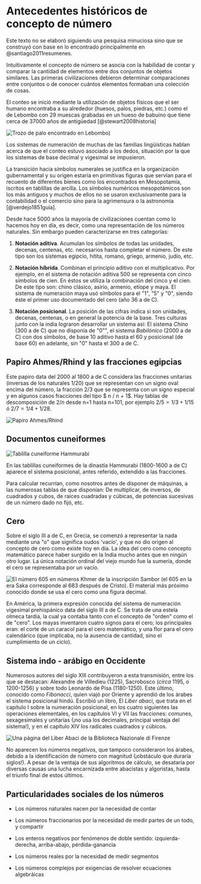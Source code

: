 # Antecedentes históricos de concepto de número

Este texto no se elaboró siguiendo una pesquisa minuciosa sino que se construyó con base en lo encontrado principalmente en @santiago2011resumenes.

Intuitivamente el concepto de número se asocia con la habilidad de contar y comparar la cantidad de elementos entre dos conjuntos de objetos similares. Las primeras civilizaciones debieron determinar comparaciones entre conjuntos o de conocer cuántos elementos formaban una colección de cosas.

El conteo se inició mediante la utilización de objetos físicos que el ser humano encontraba a su alrededor (huesos, palos, piedras, etc.) como el de Lebombo con 29 muescas grabadas en un hueso de babuino que tiene cerca de 37000 años de antigüedad [@stewart2008historia]

![Trozo de palo encontrado en Lebombo)](imagenes/Medieval_tally_sticks.jpg)

Los sistemas de numeración de muchas de las familias lingüísticas hablan acerca de que el conteo estuvo asociado a los dedos, situación por la que los sistemas de base decimal y vigesimal se impusieron.

La transición hacia símbolos numerales se justifica en la organización gubernamental y su origen estaría en primitivas figuras que servían para el recuento de diferentes bienes como los encontrados en Mesopotamia, iscritos en tablillas de arcilla. Los símbolos numéricos mesopotámicos son los más antiguos y muchos de ellos no se usaron exclusivamente para la contabilidad o el comercio sino para la agrimensura o la astronomía [@verdejo1851guia].

Desde hace 5000 años la mayoría de civilizaciones cuentan como lo hacemos hoy en día, es decir, como una representación de los números naturales. Sin embargo pueden caracterizarse en tres categorías:

1. **Notación aditiva**. Acumulan los símbolos de todas las unidades, decenas, centenas, etc. necesarios hasta completar el número. De este tipo son los sistemas egipcio, hitita, romano, griego, armenio, judío, etc.

2. **Notación híbrida**. Combinan el principio aditivo con el multiplicativo. Por ejemplo, en el sistema de notación aditiva 500 se representa con cinco símbolos de cien. En éstos se utiliza la combinación del cinco y el cien. De este tipo son: chino clásico, asirio, armenio, etíope y maya. El sistema de numeración maya usó símbolos para el "1", "5" y "0", siendo éste el primer uso documentado del cero (año 36 a de C).

3. **Notación posicional**. La posición de las cifras indica si son unidades, decenas, centenas, o en general la potencia de la base. Tres culturas junto con la india lograron desarrollar un sistema así: El sistema *Chino* (300 a de C) que no disponía de "0"", el sistema *Babilónico* (2000 a de C) con dos símbolos, de base 10 aditivo hasta el 60 y posicional (de base 60) en adelante, sin "0" hasta el 300 a de C.

## Papiro Ahmes/Rhind y las fracciones egipcias

Este papiro data del 2000 al 1800 a de C considera las fracciones unitarias (inversas de los naturales 1/20) que se representan con un signo oval encima del número, la fracción 2/3 que se representa con un signo especial y en algunos casos fracciones del tipo $ n / n + 1$. Hay tablas de descomposición de $2 / n$ desde n=1 hasta n=101, por ejemplo $2 / 5 = 1 / 3 + 1 / 15$  ó $2 / 7 = 1 / 4 + 1 / 28$.

![Papiro Ahmes/Rhind](imagenes/Papiro.png)

## Documentos cuneiformes

![Tablilla cuneiforme Hammurabi](imagenes/Code_of_Hammurabi_IMG_1937.jpg)

En las tablillas cuneiformes de la dinastía Hammurabi (1800-1600 a de C) aparece el sistema posicional, antes referido, extendido a las fracciones.

Para calcular recurrían, como nosotros antes de disponer de máquinas, a las numerosas tablas de que disponían: De multiplicar, de inversos, de cuadrados y cubos, de raíces cuadradas y cúbicas, de potencias sucesivas de un número dado no fijó, etc.

## Cero

Sobre el siglo III a de C, en Grecia, se comenzó a representar la nada mediante una "o" que significa oudos 'vacío', y que no dio origen al concepto de cero como existe hoy en día. La idea del cero como concepto matemático parece haber surgido en la India mucho antes que en ningún otro lugar. La única notación ordinal del viejo mundo fue la sumeria, donde el cero se representaba por un vacío.

![El número 605 en números Khmer de la inscripción Sambor (el 605 en la era Saka corresponde al 683 después de Cristo). El material más próximo conocido donde se usa el cero como una figura decimal.](imagenes/maxresdefault.jpg)

En América, la primera expresión conocida del sistema de numeración vigesimal prehispánico data del siglo III a de C. Se trata de una estela olmeca tardía, la cual ya contaba tanto con el concepto de "orden" como el de "cero". Los mayas inventaron cuatro signos para el cero; los principales eran: el corte de un caracol para el cero matemático, y una flor para el cero calendárico (que implicaba, no la ausencia de cantidad, sino el cumplimiento de un ciclo).

## Sistema indo - arábigo en Occidente

Numerosos autores del siglo XIII contribuyeron a esta transmisión, entre los que se destacan: Alexandre de Villedieu (1225), Sacrobosco (*circa* 1195, o 1200-1256) y sobre todo Leonardo de Pisa (1180-1250). Este último, conocido como *Fibonacci*, quien viajó por Oriente y aprendió de los árabes el sistema posicional hindú. Escribió un libro, El *Liber abaci*, que trata en el capítulo I sobre la numeración posicional, en los cuatro siguientes las operaciones elementales, en los capítulos VI y VII las fracciones: comunes, sexagesimales y unitarias (¡no usa los decimales, principal ventaja del sistema!), y en el capítulo XIV los radicales cuadrados y cúbicos.

![Una página del Liber Abaci de la Biblioteca Nazionale di Firenze](imagenes/Liber_abbaci_magliab_f124r.jpg)

No aparecen los números negativos, que tampoco consideraron los árabes, debido a la identificación de número con magnitud (¡obstáculo que duraría siglos!). A pesar de la ventaja de sus algoritmos de cálculo, se desataría por diversas causas una lucha encarnizada entre abacistas y algoristas, hasta el triunfo final de estos últimos.

## Particularidades sociales de los números

* Los números naturales nacen por la necesidad de contar

* Los números fraccionarios por la necesidad de medir partes de un todo, y compartir

* Los enteros negativos por fenómenos de doble sentido: izquierda-derecha, arriba-abajo, pérdida-ganancia

* Los números reales por la necesidad de medir segmentos

* Los números complejos por exigencias de resolver ecuaciones algebráicas
